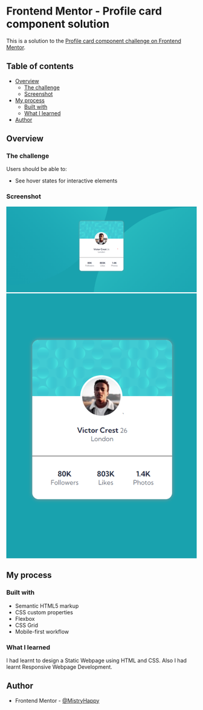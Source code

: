 # Frontend Mentor - Profile card component solution

This is a solution to the [Profile card component challenge on Frontend Mentor](https://www.frontendmentor.io/challenges/profile-card-component-cfArpWshJ). 

## Table of contents

- [Overview](#overview)
  - [The challenge](#the-challenge)
  - [Screenshot](#screenshot)
- [My process](#my-process)
  - [Built with](#built-with)
  - [What I learned](#what-i-learned)
- [Author](#author)

## Overview

### The challenge

Users should be able to:

- See hover states for interactive elements

### Screenshot

![Desktop Version](images/Readme/1.png)
![Mobile Version](images/Readme/2.png)

## My process

### Built with

- Semantic HTML5 markup
- CSS custom properties
- Flexbox
- CSS Grid
- Mobile-first workflow

### What I learned

I had learnt to design a Static Webpage using HTML and CSS.
Also I had learnt Responsive Webpage Development.

## Author

- Frontend Mentor - [@MistryHappy](https://www.frontendmentor.io/profile/MistryHappy)

